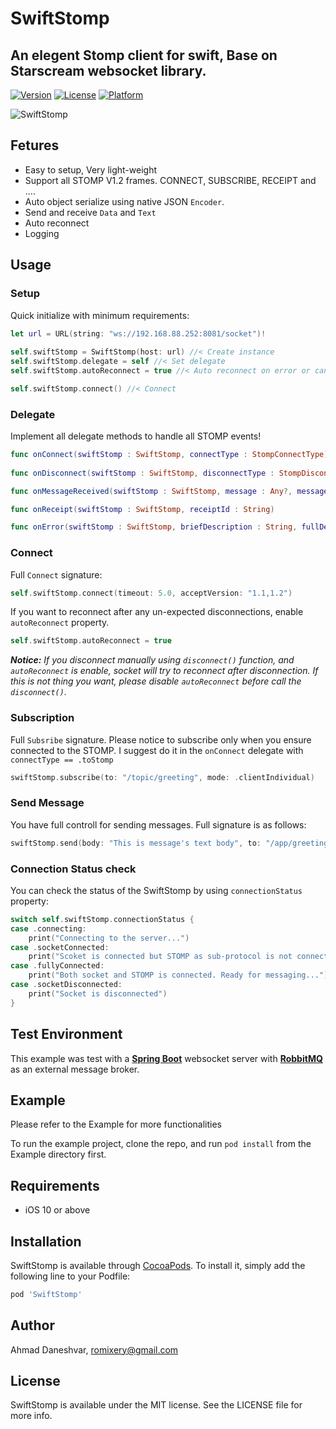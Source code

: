 # SwiftStomp

## An elegent Stomp client for swift, Base on Starscream websocket library.

<!-- [![CI Status](https://img.shields.io/travis/Romixery/SwiftStomp.svg?style=flat)](https://travis-ci.org/Romixery/SwiftStomp) -->
[![Version](https://img.shields.io/cocoapods/v/SwiftStomp.svg?style=flat)](https://cocoapods.org/pods/SwiftStomp)
[![License](https://img.shields.io/cocoapods/l/SwiftStomp.svg?style=flat)](https://cocoapods.org/pods/SwiftStomp)
[![Platform](https://img.shields.io/cocoapods/p/SwiftStomp.svg?style=flat)](https://cocoapods.org/pods/SwiftStomp)

![SwiftStomp](https://raw.githubusercontent.com/Romixery/SwiftStomp/assets/Example/SwiftStomp/Assets/SS-Logo.jpg)

## Fetures
- Easy to setup, Very light-weight
- Support all STOMP V1.2 frames. CONNECT, SUBSCRIBE, RECEIPT and ....
- Auto object serialize using native JSON `Encoder`.
- Send and receive `Data` and `Text`
- Auto reconnect
- Logging

## Usage

### Setup
Quick initialize with minimum requirements:
```Swift
let url = URL(string: "ws://192.168.88.252:8081/socket")!
        
self.swiftStomp = SwiftStomp(host: url) //< Create instance
self.swiftStomp.delegate = self //< Set delegate
self.swiftStomp.autoReconnect = true //< Auto reconnect on error or cancel

self.swiftStomp.connect() //< Connect
```

### Delegate
Implement all delegate methods to handle all STOMP events!
```swift
func onConnect(swiftStomp : SwiftStomp, connectType : StompConnectType)
    
func onDisconnect(swiftStomp : SwiftStomp, disconnectType : StompDisconnectType)

func onMessageReceived(swiftStomp : SwiftStomp, message : Any?, messageId : String, destination : String)

func onReceipt(swiftStomp : SwiftStomp, receiptId : String)

func onError(swiftStomp : SwiftStomp, briefDescription : String, fullDescription : String?, receiptId : String?, type : StompErrorType)
```

### Connect
Full `Connect` signature:
```Swift
self.swiftStomp.connect(timeout: 5.0, acceptVersion: "1.1,1.2")
```
If you want to reconnect after any un-expected disconnections, enable `autoReconnect` property.
```swift
self.swiftStomp.autoReconnect = true
```
<b><i>Notice:</b> If you disconnect manually using `disconnect()` function, and `autoReconnect` is enable, socket will try to reconnect after disconnection. If this is not thing you want, please disable `autoReconnect` before call the `disconnect()`.</i>
 
### Subscription
Full `Subsribe` signature. Please notice to subscribe only when you ensure connected to the STOMP. I suggest do it in the `onConnect` delegate with `connectType == .toStomp`

```swift
swiftStomp.subscribe(to: "/topic/greeting", mode: .clientIndividual)
```

### Send Message
You have full controll for sending messages. Full signature is as follows:
```swift
swiftStomp.send(body: "This is message's text body", to: "/app/greeting", receiptId: "msg-\(Int.random(in: 0..<1000))", headers: [:])
```

### Connection Status check
You can check the status of the SwiftStomp by using `connectionStatus` property:

```swift
switch self.swiftStomp.connectionStatus {
case .connecting:
    print("Connecting to the server...")
case .socketConnected:
    print("Scoket is connected but STOMP as sub-protocol is not connected yet.")
case .fullyConnected:
    print("Both socket and STOMP is connected. Ready for messaging...")
case .socketDisconnected:
    print("Socket is disconnected")
}
```


## Test Environment
This example was test with a <b>[Spring Boot](https://spring.io)</b> websocket server with <b>[RobbitMQ](https://www.rabbitmq.com/)</b> as an external message broker.

## Example
Please refer to the Example for more functionalities

To run the example project, clone the repo, and run `pod install` from the Example directory first.

## Requirements

- iOS 10 or above

## Installation

SwiftStomp is available through [CocoaPods](https://cocoapods.org). To install
it, simply add the following line to your Podfile:

```ruby
pod 'SwiftStomp'
```

## Author

Ahmad Daneshvar, romixery@gmail.com

## License

SwiftStomp is available under the MIT license. See the LICENSE file for more info.
